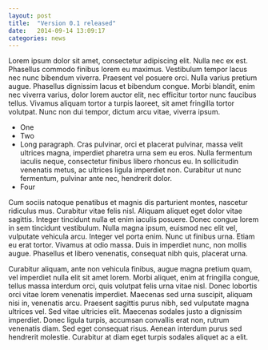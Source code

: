 ```yaml
---
layout: post
title:  "Version 0.1 released"
date:   2014-09-14 13:09:17
categories: news
---
```


Lorem ipsum dolor sit amet, consectetur adipiscing elit. Nulla nec ex est. Phasellus commodo finibus lorem eu maximus. Vestibulum tempor lacus nec nunc bibendum viverra. Praesent vel posuere orci. Nulla varius pretium augue. Phasellus dignissim lacus et bibendum congue. Morbi blandit, enim nec viverra varius, dolor lorem auctor elit, nec efficitur tortor nunc faucibus tellus. Vivamus aliquam tortor a turpis laoreet, sit amet fringilla tortor volutpat. Nunc non dui tempor, dictum arcu vitae, viverra ipsum.

- One
- Two 
- Long paragraph. Cras pulvinar, orci et placerat pulvinar, massa velit ultrices magna, imperdiet pharetra urna sem eu eros. Nulla fermentum iaculis neque, consectetur finibus libero rhoncus eu. In sollicitudin venenatis metus, ac ultrices ligula imperdiet non. Curabitur ut nunc fermentum, pulvinar ante nec, hendrerit dolor.
- Four

Cum sociis natoque penatibus et magnis dis parturient montes, nascetur ridiculus mus. Curabitur vitae felis nisl. Aliquam aliquet eget dolor vitae sagittis. Integer tincidunt nulla et enim iaculis posuere. Donec congue lorem in sem tincidunt vestibulum. Nulla magna ipsum, euismod nec elit vel, vulputate vehicula arcu. Integer vel porta enim. Nunc ut finibus urna. Etiam eu erat tortor. Vivamus at odio massa. Duis in imperdiet nunc, non mollis augue. Phasellus et libero venenatis, consequat nibh quis, placerat urna.

Curabitur aliquam, ante non vehicula finibus, augue magna pretium quam, vel imperdiet nulla elit sit amet lorem. Morbi aliquet, enim at fringilla congue, tellus massa interdum orci, quis volutpat felis urna vitae nisl. Donec lobortis orci vitae lorem venenatis imperdiet. Maecenas sed urna suscipit, aliquam nisi in, venenatis arcu. Praesent sagittis purus nibh, sed vulputate magna ultrices vel. Sed vitae ultricies elit. Maecenas sodales justo a dignissim imperdiet. Donec ligula turpis, accumsan convallis erat non, rutrum venenatis diam. Sed eget consequat risus. Aenean interdum purus sed hendrerit molestie. Curabitur at diam eget turpis sodales aliquet ac a elit.